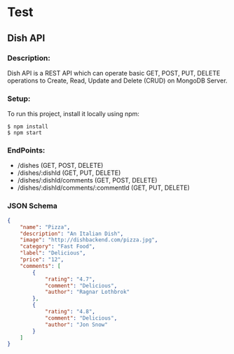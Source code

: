 # Test
 
## Dish API
### Description:
Dish API is a REST API which can operate basic GET, POST, PUT, DELETE operations to Create, Read, Update and Delete (CRUD) on MongoDB Server.

### Setup:
To run this project, install it locally using npm:
```
$ npm install
$ npm start
```

### EndPoints:

* /dishes (GET, POST, DELETE)
* /dishes/:dishId (GET, PUT, DELETE)
* /dishes/:dishId/comments (GET, POST, DELETE)
* /dishes/:dishId/comments/:commentId (GET, PUT, DELETE)

### JSON Schema
```JSON
{
    "name": "Pizza",
    "description": "An Italian Dish",
    "image": "http://dishbackend.com/pizza.jpg",
    "category": "Fast Food",
    "label": "Delicious",
    "price": "12",
    "comments": [
        {
            "rating": "4.7",
            "comment": "Delicious",
            "author": "Ragnar Lothbrok"
        },
        {
            "rating": "4.8",
            "comment": "Delicious",
            "author": "Jon Snow"
        }
    ]
}
```
